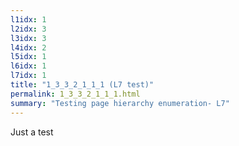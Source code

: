 ```yaml
---
l1idx: 1
l2idx: 3
l3idx: 3
l4idx: 2
l5idx: 1
l6idx: 1
l7idx: 1
title: "1_3_3_2_1_1_1 (L7 test)"
permalink: 1_3_3_2_1_1_1.html
summary: "Testing page hierarchy enumeration- L7"
---
```

Just a test